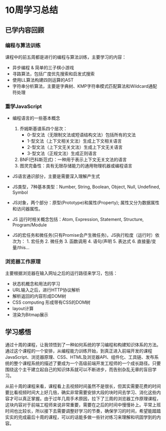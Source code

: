 # 10周学习总结

## 已学内容回顾

### 编程与算法训练

课程中的前五周都是进行的编程与算法训练，主要学习的内容：

* 异步编程 & 简单的三子棋小游戏
* 寻路算法，包括广度优先搜索和启发式搜索
* 使用LL算法构建四则运算的AST
* 字符串分析算法，主要是字典树、KMP字符串模式匹配算法和Wildcard通配符处理

### 重学JavaScript

* 编程语言的一些基本概念
  1. 乔姆斯基谱系四个层次：
      * 0-型文法（无限制文法或短语结构文法）包括所有的文法
      * 1-型文法（上下文相关文法）生成上下文相关语言
      * 2-型文法（上下文无关文法）生成上下文无关语言
      * 3-型文法（正规文法）生成正则语言
  2. BNF(巴科斯范式)：一种用于表示上下文无关文法的语言
  3. 图灵完备性：具有无限存储能力的通用物理机器或编程语言

* JS语言通识部分，主要是需要深入理解产生式
* JS类型，7种基本类型：Number, String, Boolean, Object, Null, Undefined, Symbol
* JS对象，两个部分：原型(Prototype)和属性(Property); 属性又分为数据属性和访问器属性。
* JS 运行时相关概念包括：Atom, Expression, Statement, Structure, Program/Module
* JS的宏任务和微任务(只有Promise会产生微任务)，JS执行粒度（运行时）依次为：
        1. 宏任务
        2. 微任务
        3. 函数调用
        4. 语句/声明
        5. 表达式
        6. 直接量/变量/this...

### 浏览器工作原理

主要根据浏览器在输入网址之后的运行路径来学习，包括：

* 状态机概念和用法的学习
* URL输入之后，进行HTTP协议解析
* 解析返回的内容形成DOM树
* CSS computing 形成带有CSS的DOM树
* layout计算
* 渲染为Bitmap展示

## 学习感悟

通过十周的课程，让我领悟到了一种如何系统的学习编程和构建知识体系的方法。通过这个课程的一个安排，从编程能力训练开始，到真正进入前端开发的课程JavaScript、浏览器原理、CSS、HTML及浏览器API、组件化、工具链、发布系统的整个课程系统的描述了要成为一个高级前端开发工程师的一个成长路径。只要围绕这个主干建立起自己的知识体系就可以不断进步，而告别杂乱无章的盲目学习。

从前十周的课程来看，课程看上去视频时间虽然不是很长，但其实需要花费的时间要比看视频时间大上好几倍，确实非常需要安排大段的块时间去学习、消化这些内容才可以真正掌握。由于过年几周手术原因，拉下了三周的浏览器工作原理课程，这块内容对于前端工程师来说非常重要，需要在之后的时间中慢慢补上。平常上班时间也比较长，所以接下去需要调整好学习的节奏，确保学习的时间，希望能踏踏实实的完成最后十周的课程，可以的话能多做一些针对练习来理解和巩固学到的内容。
